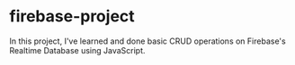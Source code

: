 # firebase-project
In this project, I've learned and done basic CRUD operations on Firebase's Realtime Database using JavaScript.
